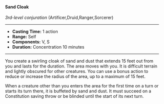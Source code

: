 #### Sand Cloak
*3rd-level conjuration* (Artificer,Druid,Ranger,Sorcerer)
___
- **Casting Time:** 1 action
- **Range:** Self
- **Components:** V, S
- **Duration:** Concentration 10 minutes
---
You create a swirling cloak of sand and dust that extends 15 feet out from you and lasts for the duration. The area moves with you. It is difficult terrain and lightly obscured for other creatures. You can use a bonus action to reduce or increase the radius of the area, up to a maximum of 15 feet.

When a creature other than you enters the area for the first time on a turn or starts its turn there, it is buffeted by sand and dust. It must succeed on a Constitution saving throw or be blinded until the start of its next turn.